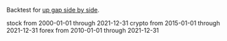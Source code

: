 Backtest for [up gap side by side](https://analyzingalpha.com/up-gap-side-by-side-candlestick-pattern).

stock from 2000-01-01 through 2021-12-31
crypto from 2015-01-01 through 2021-12-31
forex from 2010-01-01 through 2021-12-31